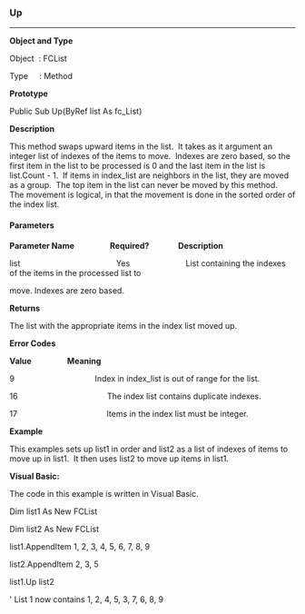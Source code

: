 ### Up

---

**Object and Type**

Object  : FCList

Type     : Method

**Prototype**

Public Sub Up(ByRef list As fc_List)

**Description**

This method swaps upward items in the list.  It takes as it argument an integer list of indexes of the items to move.  Indexes are zero based, so the first item in the list to be processed is 0 and the last item in the list is list.Count - 1.  If items in index_list are neighbors in the list, they are moved as a group.  The top item in the list can never be moved by this method.  The movement is logical, in that the movement is done in the sorted order of the index list.

#### Parameters
**Parameter Name**                **Required?**             **Description**

list                                           Yes                         List containing the indexes of the items in the processed list to

move. Indexes are zero based.

**Returns**

The list with the appropriate items in the index list moved up.

**Error Codes**

**Value**                **Meaning**

9                                    Index in index_list is out of range for the list.

16                                        The index list contains duplicate indexes.

17                                        Items in the index list must be integer.

**Example**

This examples sets up list1 in order and list2 as a list of indexes of items to move up in list1.  It then uses list2 to move up items in list1.

**Visual Basic:**

The code in this example is written in Visual Basic.

Dim list1 As New FCList

Dim list2 As New FCList

list1.AppendItem 1, 2, 3, 4, 5, 6, 7, 8, 9

list2.AppendItem 2, 3, 5

list1.Up list2

' List 1 now contains 1, 2, 4, 5, 3, 7, 6, 8, 9
